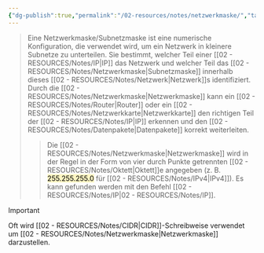```yaml
---
{"dg-publish":true,"permalink":"/02-resources/notes/netzwerkmaske/","tags":["netzwerk/subnet-mask"]}
---
```


>Eine Netzwerkmaske/Subnetzmaske ist eine numerische Konfiguration, die verwendet wird, um ein Netzwerk in kleinere Subnetze zu unterteilen. 
>Sie bestimmt, welcher Teil einer [[02 - RESOURCES/Notes/IP\|IP]] das Netzwerk und welcher Teil das [[02 - RESOURCES/Notes/Netzwerkmaske\|Subnetzmaske]] innerhalb dieses [[02 - RESOURCES/Notes/Netzwerk\|Netzwerk]]s identifiziert. 
>Durch die [[02 - RESOURCES/Notes/Netzwerkmaske\|Netzwerkmaske]] kann ein [[02 - RESOURCES/Notes/Router\|Router]] oder ein [[02 - RESOURCES/Notes/Netzwerkkarte\|Netzwerkkarte]] den richtigen Teil der [[02 - RESOURCES/Notes/IP\|IP]] erkennen und den [[02 - RESOURCES/Notes/Datenpakete\|Datenpakete]] korrekt weiterleiten. 
>>Die [[02 - RESOURCES/Notes/Netzwerkmaske\|Netzwerkmaske]] wird in der Regel in der Form von vier durch Punkte getrennten [[02 - RESOURCES/Notes/Oktett\|Oktett]]e angegeben (z. B.<mark style="background: #FFF3A3A6;"> 255.255.255.0</mark> für [[02 - RESOURCES/Notes/IPv4\|IPv4]]).
>>Es kann gefunden werden mit den Befehl [[02 - RESOURCES/Notes/IP\|02 - RESOURCES/Notes/IP]].

>[!important] 
>Oft wird [[02 - RESOURCES/Notes/CIDR\|CIDR]]-Schreibweise verwendet um [[02 - RESOURCES/Notes/Netzwerkmaske\|Netzwerkmaske]] darzustellen.
